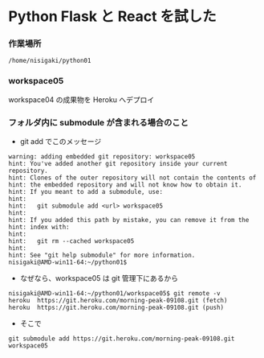 # Python Flask と React を試した

### 作業場所
```
/home/nisigaki/python01
```

### workspace05
workspace04 の成果物を Heroku へデプロイ

### フォルダ内に submodule が含まれる場合のこと
- git add でこのメッセージ
```
warning: adding embedded git repository: workspace05
hint: You've added another git repository inside your current repository.
hint: Clones of the outer repository will not contain the contents of
hint: the embedded repository and will not know how to obtain it.
hint: If you meant to add a submodule, use:
hint:
hint:   git submodule add <url> workspace05
hint:
hint: If you added this path by mistake, you can remove it from the
hint: index with:
hint:
hint:   git rm --cached workspace05
hint:
hint: See "git help submodule" for more information.
nisigaki@AMD-win11-64:~/python01$
```

- なぜなら、workspace05 は git 管理下にあるから
```
nisigaki@AMD-win11-64:~/python01/workspace05$ git remote -v
heroku  https://git.heroku.com/morning-peak-09108.git (fetch)
heroku  https://git.heroku.com/morning-peak-09108.git (push)
```

- そこで
```
git submodule add https://git.heroku.com/morning-peak-09108.git workspace05
```



